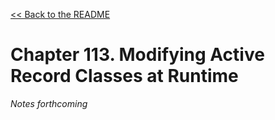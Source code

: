[&lt;&lt; Back to the README](README.md)

# Chapter 113. Modifying Active Record Classes at Runtime

*Notes forthcoming*
